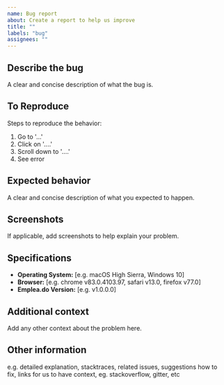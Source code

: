 ```yaml
---
name: Bug report
about: Create a report to help us improve
title: ""
labels: "bug"
assignees: ""
---
```


## Describe the bug

A clear and concise description of what the bug is.

## To Reproduce

Steps to reproduce the behavior:

1. Go to '...'
2. Click on '....'
3. Scroll down to '....'
4. See error

## Expected behavior

A clear and concise description of what you expected to happen.

## Screenshots

If applicable, add screenshots to help explain your problem.

## Specifications

- **Operating System:** [e.g. macOS High Sierra, Windows 10]
- **Browser:** [e.g. chrome v83.0.4103.97, safari v13.0, firefox v77.0]
- **Emplea.do Version:** [e.g. v1.0.0.0]

## Additional context

Add any other context about the problem here.

## Other information

e.g. detailed explanation, stacktraces, related issues, suggestions how to fix, links for us to have context, eg. stackoverflow, gitter, etc
